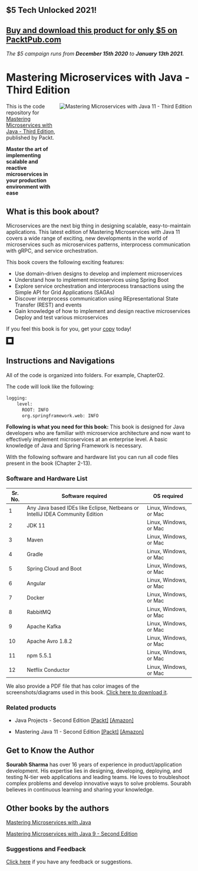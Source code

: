 ## $5 Tech Unlocked 2021!
[Buy and download this product for only $5 on PacktPub.com](https://www.packtpub.com/)
-----
*The $5 campaign         runs from __December 15th 2020__ to __January 13th 2021.__*

# Mastering Microservices with Java - Third Edition

<a href="https://www.packtpub.com/application-development/mastering-microservices-java-11-third-edition?utm_source=github&utm_medium=repository&utm_campaign=9781789530728 "><img src="https://www.packtpub.com/sites/default/files/B11537_1.png" alt="Mastering Microservices with Java 11 - Third Edition" height="256px" align="right"></a>

This is the code repository for [Mastering Microservices with Java - Third Edition](https://www.packtpub.com/application-development/mastering-microservices-java-11-third-edition?utm_source=github&utm_medium=repository&utm_campaign=9781789530728), published by Packt.

**Master the art of implementing scalable and reactive microservices in your production environment with ease**

## What is this book about?
Microservices are the next big thing in designing scalable, easy-to-maintain applications. This latest edition of Mastering Microservices with Java 11 covers a wide range of exciting, new developments in the world of microservices such as microservices patterns, interprocess communication with gRPC, and service orchestration.

This book covers the following exciting features:
* Use domain-driven designs to develop and implement microservices 
* Understand how to implement microservices using Spring Boot 
* Explore service orchestration and interprocess transactions using the Simple API for Grid Applications (SAGAs) 
* Discover interprocess communication using REpresentational State Transfer (REST) and events 
* Gain knowledge of how to implement and design reactive microservices 
Deploy and test various microservices 

If you feel this book is for you, get your [copy](https://www.amazon.com/dp/1789530725) today!

<a href="https://www.packtpub.com/?utm_source=github&utm_medium=banner&utm_campaign=GitHubBanner"><img src="https://raw.githubusercontent.com/PacktPublishing/GitHub/master/GitHub.png" 
alt="https://www.packtpub.com/" border="5" /></a>

## Instructions and Navigations
All of the code is organized into folders. For example, Chapter02.

The code will look like the following:
```
logging:
    level:
      ROOT: INFO
      org.springframework.web: INFO
```

**Following is what you need for this book:**
This book is designed for Java developers who are familiar with microservice architecture and now want to effectively implement microservices at an enterprise level. A basic knowledge of Java and Spring Framework is necessary.

With the following software and hardware list you can run all code files present in the book (Chapter 2-13).
### Software and Hardware List
| Sr. No. | Software required | OS required |
| -------- | ------------------------------------ | ----------------------------------- |
| 1 | Any Java based IDEs like Eclipse, Netbeans or IntelliJ IDEA Community Edition | Linux, Windows, or Mac |
| 2 | JDK 11 | Linux, Windows, or Mac |
| 3 | Maven | Linux, Windows, or Mac |
| 4 | Gradle | Linux, Windows, or Mac |
| 5 | Spring Cloud and Boot | Linux, Windows, or Mac |
| 6 | Angular | Linux, Windows, or Mac |
| 7 | Docker | Linux, Windows, or Mac |
| 8 | RabbitMQ | Linux, Windows, or Mac |
| 9 | Apache Kafka | Linux, Windows, or Mac |
| 10 | Apache Avro 1.8.2 | Linux, Windows, or Mac |
| 11 | npm 5.5.1 | Linux, Windows, or Mac |
| 12 | Netflix Conductor | Linux, Windows, or Mac |

We also provide a PDF file that has color images of the screenshots/diagrams used in this book. [Click here to download it](https://www.packtpub.com/sites/default/files/downloads/9781789530728_ColorImages.pdf).

### Related products
* Java Projects - Second Edition [[Packt]](https://www.packtpub.com/application-development/java-projects-second-edition?utm_source=github&utm_medium=repository&utm_campaign=9781789131895) [[Amazon]](https://www.amazon.com/dp/1789131898)

* Mastering Java 11 - Second Edition [[Packt]](https://www.packtpub.com/application-development/mastering-java-11-second-edition?utm_source=github&utm_medium=repository&utm_campaign=9781789137613) [[Amazon]](https://www.amazon.com/dp/1789137616)

## Get to Know the Author
**Sourabh Sharma**
 has over 16 years of experience in product/application development. His expertise lies in designing, developing, deploying, and testing N-tier web applications and leading teams. He loves to troubleshoot complex problems and develop innovative ways to solve problems. Sourabh believes in continuous learning and sharing your knowledge.

## Other books by the authors
[Mastering Microservices with Java](https://www.packtpub.com/application-development/mastering-microservices-java?utm_source=github&utm_medium=repository&utm_campaign=9781785285172)

[Mastering Microservices with Java 9 - Second Edition](https://www.packtpub.com/application-development/mastering-microservices-java-9-second-edition?utm_source=github&utm_medium=repository&utm_campaign=9781787281448)

### Suggestions and Feedback
[Click here](https://docs.google.com/forms/d/e/1FAIpQLSdy7dATC6QmEL81FIUuymZ0Wy9vH1jHkvpY57OiMeKGqib_Ow/viewform) if you have any feedback or suggestions.
